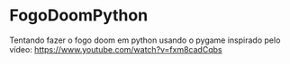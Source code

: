 # FogoDoomPython
 Tentando fazer o fogo doom em python usando o pygame inspirado pelo vídeo: https://www.youtube.com/watch?v=fxm8cadCqbs
